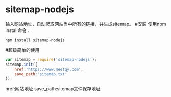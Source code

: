 # sitemap-nodejs
输入网站地址，自动爬取网站当中所有的链接，并生成sitemap。
#安装
使用npm install命令：
```hash
npm install sitemap-nodejs
```
#超级简单的使用
```javascript 
var sitemap = require('sitemap-nodejs');
sitemap.init({
	href:'https://www.meetqy.com',
	save_path:'sitemap.txt'
});
```
href:网站地址
save_path:sitemap文件保存地址
